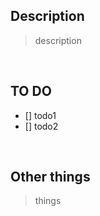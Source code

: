 ## Description 

> description 

<br>

## TO DO 

- [] todo1 
- [] todo2

<br>

## Other things 

> things